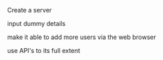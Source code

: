 Create a server

input dummy details

make it able to add more users via the web browser

use API's to its full extent


